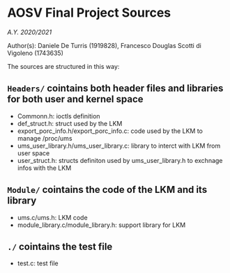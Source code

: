 # AOSV Final Project Sources
_A.Y. 2020/2021_

Author(s): Daniele De Turris (1919828), Francesco Douglas Scotti di Vigoleno (1743635) 

The sources are structured in this way:

## `Headers/` cointains both header files and libraries for both user and kernel space
* Commonn.h: ioctls definition
* def_struct.h: struct used by the LKM
* export_porc_info.h/export_porc_info.c: code used by the LKM to manage /proc/ums
* ums_user_library.h/ums_user_library.c: library to interct with LKM from user space
* user_struct.h: structs definiton used by ums_user_library.h to exchnage infos with the LKM


## `Module/` cointains the code of the LKM and its library
* ums.c/ums.h: LKM code
* module_library.c/module_library.h: support library for LKM

## `./` cointains the test file
* test.c: test file